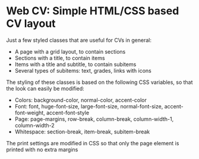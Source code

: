 # Web CV: Simple HTML/CSS based CV layout

Just a few styled classes that are useful for CVs in general:
- A page with a grid layout, to contain sections
- Sections with a title, to contain items
- Items with a title and subtitle, to contain subitems
- Several types of subitems: text, grades, links with icons

The styling of these classes is based on the following CSS variables, so that the look can easily be modified:
- Colors: background-color, normal-color, accent-color
- Font: font, huge-font-size, large-font-size, normal-font-size, accent-font-weight, accent-font-style
- Page: page-margins, row-break, column-break, column-width-1, column-width-2
- Whitespace: section-break, item-break, subitem-break

The print settings are modified in CSS so that only the page element is printed with no extra margins
